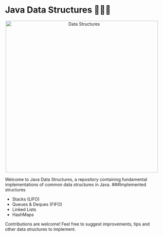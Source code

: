 # Java Data Structures 📂🧑‍💻

<p align="center">
  <img src="https://img.freepik.com/free-vector/data-center_24911-45211.jpg?t=st=1742583896~exp=1742587496~hmac=b8f540b5e7111c65d36af34f0fc198b78b8c39716a98fdd4add31cd8184b062b&w=826" alt="Data Structures" width="500">
</p>

Welcome to Java Data Structures, a repository containing fundamental implementations of common data structures in Java.
###Implemented structures
- Stacks (LIFO)
- Queues & Deques (FIFO)
- Linked Lists
- HashMaps

Contributions are welcome! Feel free to suggest improvements, tips and other data structures to implement.
